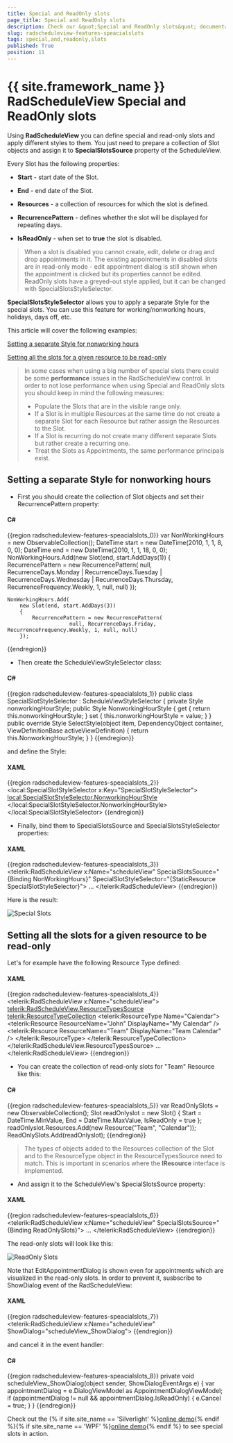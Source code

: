 ```yaml
---
title: Special and ReadOnly slots
page_title: Special and ReadOnly slots
description: Check our &quot;Special and ReadOnly slots&quot; documentation article for the RadScheduleView {{ site.framework_name }} control.
slug: radscheduleview-features-speacialslots
tags: special,and,readonly,slots
published: True
position: 11
---
```


# {{ site.framework_name }} RadScheduleView Special and ReadOnly slots

Using __RadScheduleView__ you can define special and read-only slots and apply different styles to them.  You just need to prepare a collection of Slot objects and assign it to __SpecialSlotsSource__ property of the ScheduleView.      

Every Slot has the following properties:

* __Start__ - start date of the Slot.          

* __End__ - end date of the Slot.          

* __Resources__ - a collection of resources for which the slot is defined.          

* __RecurrencePattern__ - defines whether the slot will be displayed for repeating days.          

* __IsReadOnly__ - when set to __true__ the slot is disabled.          

>When a slot is disabled you cannot create, edit, delete or drag and drop appointments in it. The existing appointments in disabled slots are in read-only mode - edit appointment dialog is still shown when the appointment is clicked but its properties cannot be edited. ReadOnly slots have a greyed-out style applied, but it can be changed with SpecialSlotsStyleSelector.        

__SpecialSlotsStyleSelector__ allows you to apply a separate Style for the special slots. You can use this feature for working/nonworking hours, holidays, days off, etc.      

This article will cover the following examples:      

[Setting a separate Style for nonworking hours](#setting-a-separate-style-for-nonworking-hours)

[Setting all the slots for a given resource to be read-only](#setting-all-the-slots-for-a-given-resource-to-be-read-only)

>In some cases when using a big number of special slots there could be some __performance__ issues in the RadScheduleView control. In order to not lose performance when using Special and ReadOnly slots you should keep in mind the following measures:      
>	* Populate the Slots that are in the visible range only.       
>	* If a Slot is in multiple Resources at the same time do not create a separate Slot for each Resource but rather assign the Resources to the Slot.     
>	* If a Slot is recurring do not create many different separate Slots but rather create a recurring one.            
>	* Treat the Slots as Appointments, the same performance principals exist.            

## Setting a separate Style for nonworking hours

* First you should create the collection of Slot objects and set their RecurrencePattern property:            

#### __C#__

{{region radscheduleview-features-speacialslots_0}}
	var NonWorkingHours = new ObservableCollection<Slot>();
	DateTime start = new DateTime(2010, 1, 1, 8, 0, 0);
	DateTime end = new DateTime(2010, 1, 1, 18, 0, 0);
	NonWorkingHours.Add(new Slot(end, start.AddDays(1))
	{
	    RecurrencePattern = new RecurrencePattern(
	                null, RecurrenceDays.Monday | RecurrenceDays.Tuesday | RecurrenceDays.Wednesday | RecurrenceDays.Thursday, RecurrenceFrequency.Weekly, 1, null, null)
	});
	
	NonWorkingHours.Add(
	    new Slot(end, start.AddDays(3))
	    {
	        RecurrencePattern = new RecurrencePattern(
	                    null, RecurrenceDays.Friday, RecurrenceFrequency.Weekly, 1, null, null)
	    });
{{endregion}}

* Then create the ScheduleViewStyleSelector class:            

#### __C#__

{{region radscheduleview-features-speacialslots_1}}
	public class SpecialSlotStyleSelector : ScheduleViewStyleSelector
	{
	    private Style nonworkingHourStyle;
	    public Style NonworkingHourStyle
	    {
	        get
	        {
	            return this.nonworkingHourStyle;
	        }
	        set
	        {
	            this.nonworkingHourStyle = value;
	        }
	    }
	    public override Style SelectStyle(object item, DependencyObject container, ViewDefinitionBase activeViewDefinition)
	    {
	        return this.NonworkingHourStyle;
	    }
	}
{{endregion}}

and define the Style:

#### __XAML__

{{region radscheduleview-features-speacialslots_2}}
	<local:SpecialSlotStyleSelector x:Key="SpecialSlotStyleSelector">
		<local:SpecialSlotStyleSelector.NonworkingHourStyle>
			<Style TargetType="scheduleView:HighlightItem">
				<Setter Property="Template">
					<Setter.Value>
						<ControlTemplate>
							<Border Background="CornflowerBlue"/>
						</ControlTemplate>
					</Setter.Value>
				</Setter>
			</Style>
		</local:SpecialSlotStyleSelector.NonworkingHourStyle>
	</local:SpecialSlotStyleSelector>
{{endregion}}

* Finally, bind them to SpecialSlotsSource and SpecialSlotsStyleSelector properties:            

#### __XAML__

{{region radscheduleview-features-speacialslots_3}}
	<telerik:RadScheduleView x:Name="scheduleView"
	           SpecialSlotsSource="{Binding NonWorkingHours}"
	           SpecialSlotStyleSelector="{StaticResource SpecialSlotStyleSelector}">
			...
	</telerik:RadScheduleView>
{{endregion}}

Here is the result:

![Special Slots](images/radscheduleview_special_slots.png)

##  Setting all the slots for a given resource to be read-only

Let's for example have the following Resource Type defined:

#### __XAML__

{{region radscheduleview-features-speacialslots_4}}
	<telerik:RadScheduleView x:Name="scheduleView">
	 <telerik:RadScheduleView.ResourceTypesSource>
	    <telerik:ResourceTypeCollection>
	        <telerik:ResourceType Name="Calendar">
	            <telerik:Resource ResourceName="John" DisplayName="My Calendar" />
	            <telerik:Resource ResourceName="Team" DisplayName="Team Calendar" />
	        </telerik:ResourceType>
	    </telerik:ResourceTypeCollection>
	  </telerik:RadScheduleView.ResourceTypesSource>
	  ...
	</telerik:RadScheduleView>
{{endregion}}

* You can create the collection of read-only slots for "Team" Resource like this:           

#### __C#__

{{region radscheduleview-features-speacialslots_5}}
	var ReadOnlySlots = new ObservableCollection<Slot>();
	Slot readOnlyslot = new Slot() { 
			Start = DateTime.MinValue, 
			End = DateTime.MaxValue, 
			IsReadOnly = true 
			};
	readOnlyslot.Resources.Add(new Resource("Team", "Calendar"));
	ReadOnlySlots.Add(readOnlyslot);
{{endregion}}

> The types of objects added to the Resources collection of the Slot and to the ResourceType object in the ResourceTypesSource need to match. This is important in scenarios where the __IResource__ interface is implemented.

* And assign it to the ScheduleView's SpecialSlotsSource property:            

#### __XAML__

{{region radscheduleview-features-speacialslots_6}}
	<telerik:RadScheduleView  x:Name="scheduleView" SpecialSlotsSource="{Binding ReadOnlySlots}">
	...
	</telerik:RadScheduleView>
{{endregion}}

The read-only slots will look like this:

![ReadOnly Slots](images/radscheduler_readonly_slots.png)

Note that EditAppointmentDialog is shown even for appointments which are visualized in the read-only slots. In order to prevent it, susbscribe to ShowDialog event of the RadScheduleView:        

#### __XAML__

{{region radscheduleview-features-speacialslots_7}}
	<telerik:RadScheduleView x:Name="scheduleView" ShowDialog="scheduleView_ShowDialog">
{{endregion}}

and cancel it in the event handler:       

#### __C#__

{{region radscheduleview-features-speacialslots_8}}
	private void scheduleView_ShowDialog(object sender, ShowDialogEventArgs e)
	{
	    var appointmentDialog = e.DialogViewModel as AppointmentDialogViewModel;
	    if (appointmentDialog != null && appointmentDialog.IsReadOnly)
	    {
	        e.Cancel = true;
	    }
	}
{{endregion}}

Check out the {% if site.site_name == 'Silverlight' %}[online demo](https://demos.telerik.com/silverlight/#ScheduleView/SpecialSlots){% endif %}{% if site.site_name == 'WPF' %}[online demo](https://demos.telerik.com/wpf/?ScheduleView/SpecialSlots){% endif %} to see special slots in action.        
